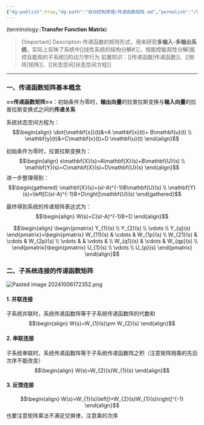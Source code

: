 ```yaml
---
{"dg-publish":true,"dg-path":"自动控制原理/传递函数矩阵.md","permalink":"/自动控制原理/传递函数矩阵/","dgPassFrontmatter":true,"noteIcon":"","created":"2024-10-08T22:50:19.932+08:00","updated":"2024-10-25T17:11:59.807+08:00"}
---
```



(terminology::**Transfer Function Matrix**)
>[!important] Description
>传递函数的矩阵形式，用来研究**多输入-多输出系统**，实际上反映了系统中[[线性系统的结构分解#三、按能控能观性分解\|能控且能观的子系统]]的动力学行为
>前置知识：[[传递函数\|传递函数]]、[[矩阵\|矩阵]]、[[状态空间\|状态空间方程]]

***
### 一、传递函数矩阵基本概念
**==传递函数矩阵==**：初始条件为零时，**输出向量**的拉普拉斯变换与**输入向量**的拉普拉斯变换式之间的**传递关系**

系统状态空间方程为：
$$\begin{align}
\dot{\mathbf{x}}(t)&=A \mathbf{x}(t)+ B\mathbf{u}(t) \\
\mathbf{y}(t)&=C\mathbf{x}(t)+D \mathbf{u}(t)
\end{align}$$

初始条件为零时，拉普拉斯变换为：
$$\begin{align}
s\mathbf{X}(s)=A\mathbf{X}(s)+B\mathbf{U}(s) \\
\mathbf{Y}(s)=C\mathbf{X}(s)+D\mathbf{U}(s)
\end{align}$$
进一步整理得到：
$$\begin{gathered}
\mathbf{X}(s)=(sI-A)^{-1}B\mathbf{U}(s) \\
\mathbf{Y}(s)=\left[C(sI-A)^{-1}B+D\right]\mathbf{U}(s)
\end{gathered}$$

最终得到系统的传递矩阵表达式为：
$$\begin{align}
W(s)=C(sI-A)^{-1}B+D
\end{align}$$

$$\begin{align}
\begin{pmatrix}
Y_{1}(s) \\
Y_{2}(s) \\
\vdots \\
Y_{q}(s)
\end{pmatrix}=\begin{pmatrix}
 W_{11}(s) &  \cdots & W_{1p}(s) \\
 W_{21}(s) &  \cdots & W_{2p}(s) \\
\vdots    &  & \vdots  &  \\
 W_{q1}(s) &  \cdots & W_{qp}(s) \\
\end{pmatrix}\begin{pmatrix}
U_{1}(s) \\
\vdots \\
U_{p}(s)
\end{pmatrix}
\end{align}$$

### 二、子系统连接的传递函数矩阵
![Pasted image 20241006172352.png](/img/user/%E5%8A%9F%E8%83%BD%E6%80%A7%E6%96%87%E4%BB%B6%E5%A4%B9/%E8%BD%BD%E5%85%A5%E7%9A%84%E5%AA%92%E4%BD%93%E8%B5%84%E6%BA%90/Pasted%20image%2020241006172352.png)

#### 1. 并联连接
子系统并联时，系统传递函数阵等于子系统传递函数阵的代数和
$$\begin{align}
W(s)=W_{1}(s)\pm W_{2}(s)
\end{align}$$
#### 2. 串联连接
子系统串联时，系统传递函数阵等于子系统传递函数阵之积（注意矩阵相乘的先后次序不能改变）
$$\begin{align}
W(s)=W_{2}(s)W_{1}(s)
\end{align}$$
#### 3. 反馈连接
$$\begin{align}
W(s)=W_{1}(s)\left[I+W_{2}(s)W_{1}(s)\right]^{-1}
\end{align}$$
也要注意矩阵乘法不满足交换律，注意乘的次序

